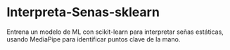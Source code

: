# Interpreta-Senas-sklearn
Entrena un modelo de ML con scikit-learn para interpretar señas estáticas, usando MediaPipe para identificar puntos clave de la mano.

